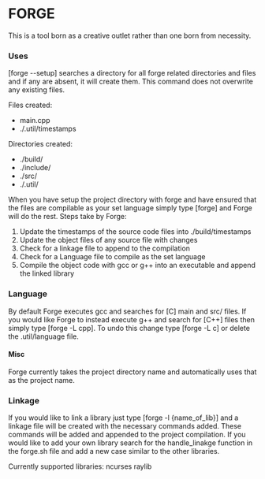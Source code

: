 # FORGE
This is a tool born as a creative outlet rather than one born from necessity.

### Uses
[forge --setup] searches a directory for all forge related directories and files
and if any are absent, it will create them. This command does not overwrite any existing files.

Files created:
- main.cpp
- ./.util/timestamps

Directories created:
- ./build/
- ./include/
- ./src/
- ./.util/

When you have setup the project directory with forge and have ensured that the files
are compilable as your set language simply type [forge] and Forge will do the rest.
Steps take by Forge:
1. Update the timestamps of the source code files into ./build/timestamps
2. Update the object files of any source file with changes
3. Check for a linkage file to append to the compilation
4. Check for a Language file to compile as the set language
5. Compile the object code with gcc or g++ into an executable and append the linked library

### Language
By default Forge executes gcc and searches for [C] main and src/ files.
If you would like Forge to instead execute g++ and search for [C++] files then simply type [forge -L cpp].
To undo this change type [forge -L c] or delete the .util/language file.

#### Misc
Forge currently takes the project directory name and automatically uses that as the project name.

### Linkage
If you would like to link a library just type [forge -l {name_of_lib}] and a linkage
file will be created with the necessary commands added. These commands will be added
and appended to the project compilation. If you would like to add your own library
search for the handle_linakge function in the forge.sh file and add a new case similar
to the other libraries.

Currently supported libraries:
	ncurses
	raylib

